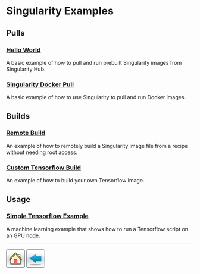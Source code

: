 # Singularity Examples

## Pulls

### [Hello World](Hello-World)
A basic example of how to pull and run prebuilt Singularity images from Singularity Hub.

### [Singularity Docker Pull](Singularity-Docker-Pull)
A basic example of how to use Singularity to pull and run Docker images.

## Builds

### [Remote Build](Remote-Build)
An example of how to remotely build a Singularity image file from a recipe without needing root access.

### [Custom Tensorflow Build](Creating-Your-Own-Tensorflow)
An example of how to build your own Tensorflow image.

## Usage

### [Simple Tensorflow Example](Tensorflow-Example)
A machine learning example that shows how to run a Tensorflow script on an GPU node.


*****
[![](/Images/home.png)](https://ua-researchcomputing-hpc.github.io/) 
[![](/Images/back.png)](../)
